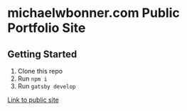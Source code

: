 # michaelwbonner.com Public Portfolio Site

## Getting Started

1. Clone this repo
2. Run `npm i`
3. Run `gatsby develop`

[Link to public site](https://michaelwbonner.com)